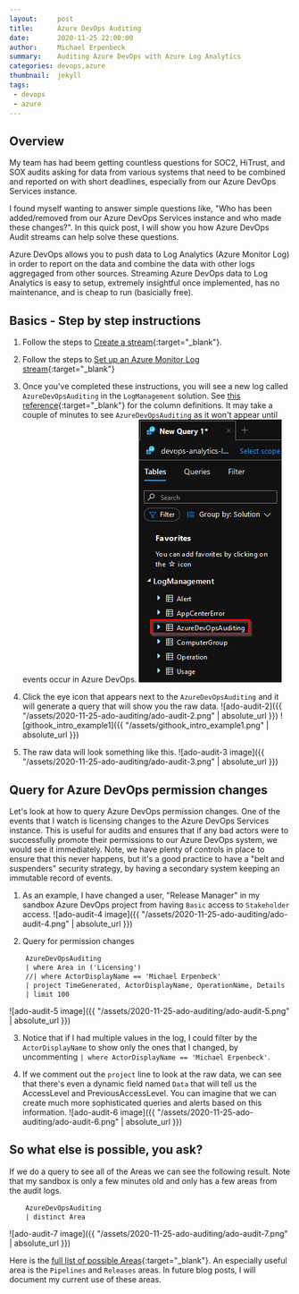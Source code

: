 ```yaml
---
layout:     post
title:      Azure DevOps Auditing
date:       2020-11-25 22:00:00
author:     Michael Erpenbeck
summary:    Auditing Azure DevOps with Azure Log Analytics
categories: devops,azure
thumbnail:  jekyll
tags:
 - devops
 - azure
---
```


## Overview ##

My team has had beem getting countless questions for SOC2, HiTrust, and SOX audits asking for data from various systems that need to be combined and reported on with short deadlines, especially from our Azure DevOps Services instance.

I found myself wanting to answer simple questions like, "Who has been added/removed from our Azure DevOps Services instance and who made these changes?".  In this quick post, I will show you how Azure DevOps Audit streams can help solve these questions.

Azure DevOps allows you to push data to Log Analytics (Azure Monitor Log) in order to report on the data and combine the data with other logs aggregaged from other sources. Streaming Azure DevOps data to Log Analytics is easy to setup, extremely insightful once implemented, has no maintenance, and is cheap to run (basicially free).

## Basics - Step by step instructions ##

1. Follow the steps to [Create a stream](https://docs.microsoft.com/en-us/azure/devops/organizations/audit/auditing-streaming?view=azure-devops#create-a-stream){:target="_blank"}.

2. Follow the steps to [Set up an Azure Monitor Log stream](https://docs.microsoft.com/en-us/azure/devops/organizations/audit/auditing-streaming?view=azure-devops#set-up-an-azure-monitor-log-stream){:target="_blank"}

3. Once you've completed these instructions, you will see a new log called `AzureDevOpsAuditing` in the `LogManagement` solution.  See [this reference](https://docs.microsoft.com/en-us/azure/azure-monitor/reference/tables/AzureDevOpsAuditing){:target="_blank"} for the column definitions.  It may take a couple of minutes to see `AzureDevOpsAuditing` as it won't appear until events occur in Azure DevOps.
![ado-audit-1](/assets/ado-audit-1.png)

4. Click the eye icon that appears next to the `AzureDevOpsAuditing` and it will generate a query that will show you the raw data.
![ado-audit-2]({{ "/assets/2020-11-25-ado-auditing/ado-audit-2.png" | absolute_url }})
![githook_intro_example1]({{ "/assets/githook_intro_example1.png" | absolute_url }})
5. The raw data will look something like this.
![ado-audit-3 image]({{ "/assets/2020-11-25-ado-auditing/ado-audit-3.png" | absolute_url }})

## Query for Azure DevOps permission changes ##

Let's look at how to query Azure DevOps permission changes.  One of the events that I watch is licensing changes to the Azure DevOps Services instance.  This is useful for audits and ensures that if any bad actors were to successfully promote their permissions to our Azure DevOps system, we would see it immediately. Note, we have plenty of controls in place to ensure that this never happens, but it's a good practice to have a "belt and suspenders" security strategy, by having a secondary system keeping an immutable record of events.

1. As an example, I have changed a user, "Release Manager" in my sandbox Azure DevOps project from having `Basic` access to `Stakeholder` access.
![ado-audit-4 image]({{ "/assets/2020-11-25-ado-auditing/ado-audit-4.png" | absolute_url }})

2. Query for permission changes

```
    AzureDevOpsAuditing 
    | where Area in ('Licensing')
    //| where ActorDisplayName == 'Michael Erpenbeck'
    | project TimeGenerated, ActorDisplayName, OperationName, Details
    | limit 100
```
![ado-audit-5 image]({{ "/assets/2020-11-25-ado-auditing/ado-audit-5.png" | absolute_url }})

3. Notice that if I had multiple values in the log, I could filter by the `ActorDisplayName` to show only the ones that I changed, by uncommenting `| where ActorDisplayName == 'Michael Erpenbeck'`.

4. If we comment out the `project` line to look at the raw data, we can see that there's even a dynamic field named `Data` that will tell us the AccessLevel and PreviousAccessLevel.  You can imagine that we can create much more sophisticated queries and alerts based on this information.
![ado-audit-6 image]({{ "/assets/2020-11-25-ado-auditing/ado-audit-6.png" | absolute_url }})

## So what else is possible, you ask? ##

If we do a query to see all of the Areas we can see the following result.  Note that my sandbox is only a few minutes old and only has a few areas from the audit logs.
```
    AzureDevOpsAuditing 
    | distinct Area
```

![ado-audit-7 image]({{ "/assets/2020-11-25-ado-auditing/ado-audit-7.png" | absolute_url }})

Here is the [full list of possible Areas](https://docs.microsoft.com/en-us/azure/devops/organizations/audit/azure-devops-auditing?view=azure-devops&tabs=preview-page#areas){:target="_blank"}.  An especially useful area is the `Pipelines` and `Releases` areas.  In future blog posts, I will document my current use of these areas.